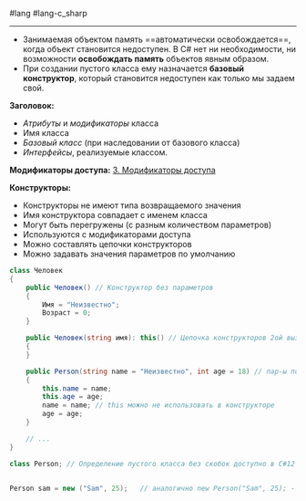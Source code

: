 #lang #lang-c_sharp 

---
- Занимаемая объектом память ==автоматически освобождается==, когда объект становится недоступен. В C# нет ни необходимости, ни возможности **освобождать память** объектов явным образом.
- При создании пустого класса ему назначается **базовый конструктор**, который становится недоступен как только мы задаем свой.

**Заголовок:**
- *Атрибуты* и *модификаторы* класса
- Имя класса
- *Базовый класс* (при наследовании от базового класса)
- *Интерфейсы*, реализуемые классом.

**Модификаторы доступа:**
[3. Модификаторы доступа](1.%20Lang/C-sharp/0.%20Введение/1.%20Области%20видимости/3.%20Модификаторы%20доступа.md)

**Конструкторы:**
- Конструкторы не имеют типа возвращаемого значения
- Имя конструктора совпадает с именем класса
- Могут быть перегружены (с разным количеством параметров)
- Используются с модификаторами доступа
- Можно составлять цепочки конструкторов
- Можно задавать значения параметров по умолчанию

```csharp
class Человек
{
    public Человек() // Конструктор без параметров
    {
        Имя = "Неизвестно";
        Возраст = 0;
    }

    public Человек(string имя): this() // Цепочка конструкторов 2ой вызывает сначала 1ый и потом добавляет свою логику
    {
    }

    public Person(string name = "Неизвестно", int age = 18) // пар-ы по умолчанию
    {
        this.name = name;
        this.age = age;
        name = name; // this можно не использовать в конструкторе
        age = age;
    }

    // ...
}

class Person; // Определение пустого класса без скобок доступно в C#12


Person sam = new ("Sam", 25);   // аналогично new Person("Sam", 25); - упрощенная инициализация экземпляра C#9
```
